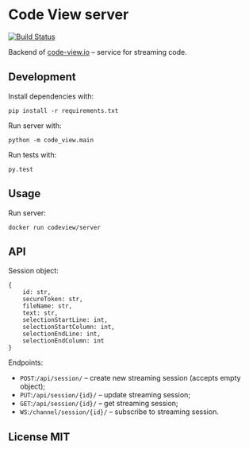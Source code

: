 Code View server
================

[![Build Status](https://travis-ci.org/code-view/server.svg?branch=master)](https://travis-ci.org/code-view/server)
 
Backend of [code-view.io](https://code-view.io/) &ndash; service for streaming code.

Development
-----------

Install dependencies with:

```
pip install -r requirements.txt
```

Run server with:

```
python -m code_view.main
```

Run tests with:

```
py.test
```

Usage
-----

Run server:

```
docker run codeview/server
```

API
---

Session object:

```
{
    id: str,
    secureToken: str,
    fileName: str,
    text: str,
    selectionStartLine: int,
    selectionStartColumn: int,
    selectionEndLine: int,
    selectionEndColumn: int
}
```

Endpoints:

* `POST`:`/api/session/` &ndash; create new streaming session (accepts empty object);
* `PUT`:`/api/session/{id}/` &ndash; update streaming session;
* `GET`:`/api/session/{id}/` &ndash; get streaming session;
* `WS`:`/channel/session/{id}/` &ndash; subscribe to streaming session.

License MIT
-----------
